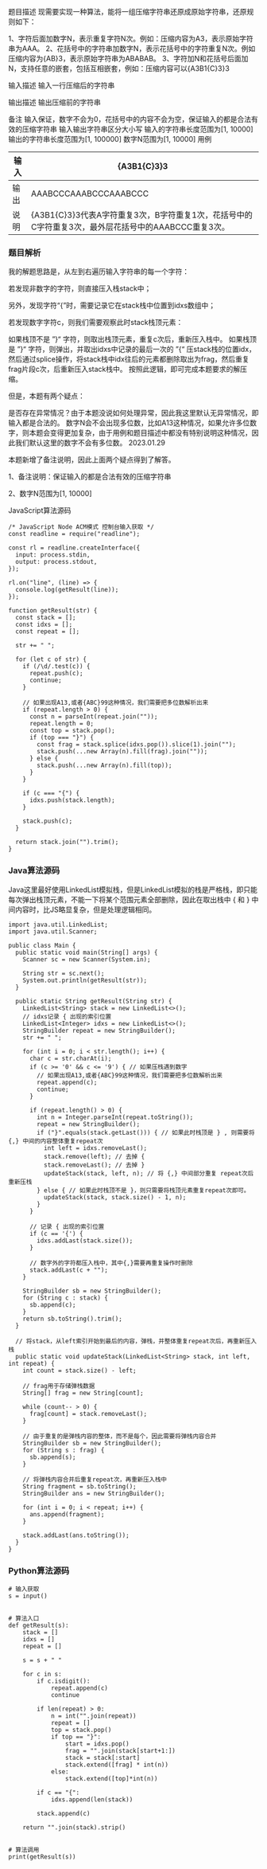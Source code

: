 题目描述
现需要实现一种算法，能将一组压缩字符串还原成原始字符串，还原规则如下：

1、字符后面加数字N，表示重复字符N次。例如：压缩内容为A3，表示原始字符串为AAA。
2、花括号中的字符串加数字N，表示花括号中的字符重复N次。例如压缩内容为{AB}3，表示原始字符串为ABABAB。
3、字符加N和花括号后面加N，支持任意的嵌套，包括互相嵌套，例如：压缩内容可以{A3B1{C}3}3

输入描述
输入一行压缩后的字符串

输出描述
输出压缩前的字符串

备注
输入保证，数字不会为0，花括号中的内容不会为空，保证输入的都是合法有效的压缩字符串
输入输出字符串区分大小写
输入的字符串长度范围为[1, 10000]
输出的字符串长度范围为[1, 100000]
数字N范围为[1, 10000]
用例

| 输入 | {A3B1{C}3}3                                                  |
| ---- | ------------------------------------------------------------ |
| 输出 | AAABCCCAAABCCCAAABCCC                                        |
| 说明 | {A3B1{C}3}3代表A字符重复3次，B字符重复1次，花括号中的C字符重复3次，最外层花括号中的AAABCCC重复3次。 |

### 题目解析

我的解题思路是，从左到右遍历输入字符串的每一个字符：

若发现非数字的字符，则直接压入栈stack中；

另外，发现字符“{”时，需要记录它在stack栈中位置到idxs数组中；

若发现数字字符c，则我们需要观察此时stack栈顶元素：

如果栈顶不是 ”}“ 字符，则取出栈顶元素，重复c次后，重新压入栈中。
如果栈顶是 ”}“ 字符，则弹出，并取出idxs中记录的最后一次的 ”{“ 压stack栈的位置idx，然后通过splice操作，将stack栈中idx往后的元素都删除取出为frag，然后重复frag片段c次，后重新压入stack栈中。
按照此逻辑，即可完成本题要求的解压缩。

但是，本题有两个疑点：

是否存在异常情况？由于本题没说如何处理异常，因此我这里默认无异常情况，即输入都是合法的。
数字N会不会出现多位数，比如A13这种情况，如果允许多位数字，则本题会变得更加复杂，由于用例和题目描述中都没有特别说明这种情况，因此我们默认这里的数字不会有多位数。
2023.01.29

本题新增了备注说明，因此上面两个疑点得到了解答。

1、备注说明：保证输入的都是合法有效的压缩字符串

2、数字N范围为[1, 10000]

JavaScript算法源码

```
/* JavaScript Node ACM模式 控制台输入获取 */
const readline = require("readline");
 
const rl = readline.createInterface({
  input: process.stdin,
  output: process.stdout,
});
 
rl.on("line", (line) => {
  console.log(getResult(line));
});
 
function getResult(str) {
  const stack = [];
  const idxs = [];
  const repeat = [];
 
  str += " ";
 
  for (let c of str) {
    if (/\d/.test(c)) {
      repeat.push(c);
      continue;
    }
 
    // 如果出现A13,或者{ABC}99这种情况，我们需要把多位数解析出来
    if (repeat.length > 0) {
      const n = parseInt(repeat.join(""));
      repeat.length = 0;
      const top = stack.pop();
      if (top === "}") {
        const frag = stack.splice(idxs.pop()).slice(1).join("");
        stack.push(...new Array(n).fill(frag).join(""));
      } else {
        stack.push(...new Array(n).fill(top));
      }
    }
 
    if (c === "{") {
      idxs.push(stack.length);
    }
 
    stack.push(c);
  }
 
  return stack.join("").trim();
}
```

### Java算法源码

Java这里最好使用LinkedList模拟栈，但是LinkedList模拟的栈是严格栈，即只能每次弹出栈顶元素，不能一下将某个范围元素全部删除，因此在取出栈中 { 和 } 中间内容时，比JS略显复杂，但是处理逻辑相同。 

```
import java.util.LinkedList;
import java.util.Scanner;
 
public class Main {
  public static void main(String[] args) {
    Scanner sc = new Scanner(System.in);
 
    String str = sc.next();
    System.out.println(getResult(str));
  }
 
  public static String getResult(String str) {
    LinkedList<String> stack = new LinkedList<>();
    // idxs记录 { 出现的索引位置
    LinkedList<Integer> idxs = new LinkedList<>();
    StringBuilder repeat = new StringBuilder();
    str += " ";
 
    for (int i = 0; i < str.length(); i++) {
      char c = str.charAt(i);
      if (c >= '0' && c <= '9') { // 如果压栈遇到数字
        // 如果出现A13,或者{ABC}99这种情况，我们需要把多位数解析出来
        repeat.append(c);
        continue;
      }
 
      if (repeat.length() > 0) {
        int n = Integer.parseInt(repeat.toString());
        repeat = new StringBuilder();
        if ("}".equals(stack.getLast())) { // 如果此时栈顶是 } , 则需要将{,} 中间的内容整体重复repeat次
          int left = idxs.removeLast();
          stack.remove(left); // 去掉 {
          stack.removeLast(); // 去掉 }
          updateStack(stack, left, n); // 将 {,} 中间部分重复 repeat次后重新压栈
        } else { // 如果此时栈顶不是 }，则只需要将栈顶元素重复repeat次即可。
          updateStack(stack, stack.size() - 1, n);
        }
      }
 
      // 记录 { 出现的索引位置
      if (c == '{') {
        idxs.addLast(stack.size());
      }
 
      // 数字外的字符都压入栈中，其中{,}需要再重复操作时删除
      stack.addLast(c + "");
    }
 
    StringBuilder sb = new StringBuilder();
    for (String c : stack) {
      sb.append(c);
    }
    return sb.toString().trim();
  }
 
  // 将stack，从left索引开始到最后的内容，弹栈，并整体重复repeat次后，再重新压入栈
  public static void updateStack(LinkedList<String> stack, int left, int repeat) {
    int count = stack.size() - left;
 
    // frag用于存储弹栈数据
    String[] frag = new String[count];
 
    while (count-- > 0) {
      frag[count] = stack.removeLast();
    }
 
    // 由于重复的是弹栈内容的整体，而不是每个，因此需要将弹栈内容合并
    StringBuilder sb = new StringBuilder();
    for (String s : frag) {
      sb.append(s);
    }
 
    // 将弹栈内容合并后重复repeat次，再重新压入栈中
    String fragment = sb.toString();
    StringBuilder ans = new StringBuilder();
 
    for (int i = 0; i < repeat; i++) {
      ans.append(fragment);
    }
 
    stack.addLast(ans.toString());
  }
}
```

### Python算法源码

```
# 输入获取
s = input()
 
 
# 算法入口
def getResult(s):
    stack = []
    idxs = []
    repeat = []
    
    s = s + " "
 
    for c in s:
        if c.isdigit():
            repeat.append(c)
            continue
        
        if len(repeat) > 0:
            n = int("".join(repeat))
            repeat = []
            top = stack.pop()
            if top == "}":
                start = idxs.pop()
                frag = "".join(stack[start+1:])
                stack = stack[:start]
                stack.extend([frag] * int(n))
            else:
                stack.extend([top]*int(n))
 
        if c == "{":
            idxs.append(len(stack))
 
        stack.append(c)
 
    return "".join(stack).strip()
 
 
# 算法调用
print(getResult(s))
```

